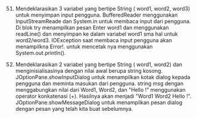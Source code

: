 51. Mendeklarasikan 3 variabel yang bertipe String ( word1, word2, word3) untuk menyimpan input pengguna.
    BufferedReader menggunakan InputStreamReade dan System.in untuk membaca input dari pengguna.
    Di blok try menampilkan pesan Enter word1 dan menggunakan readLine() dan menyimpan ke dalam variabel word1 sma hal untuk word2/word3.
    IOException saat membaca input pengguna akan menampilkna Error!.
    untuk mencetak nya menggunakan System.out.println().

52. Mendeklarasikan 2 variabel yang bertipe String ( word1, word2) dan menginisialisasinya dengan nilai awal berupa string kosong.
    JOptionPane.showInputDialog untuk menampilkan kotak dialog kepada pengguna dan meminta masukan dari pengguna.
    string msg dengan menggabungkan nilai dari Word1, Word2, dan "Hello !" menggunakan operator konkatenasi (+). Hasilnya akan menjadi "Word1 Word2 Hello !".
    JOptionPane.showMessageDialog untuk menampilkan pesan dialog dengan pesan yang telah kita buat sebelumnya. 
